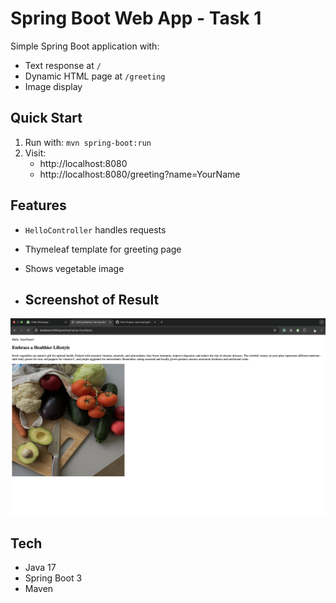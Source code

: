 # Spring Boot Web App - Task 1

Simple Spring Boot application with:
- Text response at `/`
- Dynamic HTML page at `/greeting`
- Image display

## Quick Start
1. Run with: `mvn spring-boot:run`
2. Visit:
   - http://localhost:8080
   - http://localhost:8080/greeting?name=YourName

## Features
- `HelloController` handles requests
- Thymeleaf template for greeting page
- Shows vegetable image

- ## Screenshot of Result

![App Screenshot](screenshots/result2.png)
  

## Tech
- Java 17
- Spring Boot 3
- Maven
